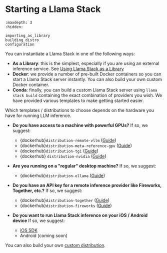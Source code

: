 # Starting a Llama Stack
```{toctree}
:maxdepth: 3
:hidden:

importing_as_library
building_distro
configuration
```

<!-- self_hosted_distro/index -->
<!-- remote_hosted_distro/index -->
<!-- ondevice_distro/index -->

You can instantiate a Llama Stack in one of the following ways:
- **As a Library**: this is the simplest, especially if you are using an external inference service. See [Using Llama Stack as a Library](importing_as_library)
- **Docker**: we provide a number of pre-built Docker containers so you can start a Llama Stack server instantly. You can also build your own custom Docker container.
- **Conda**: finally, you can build a custom Llama Stack server using `llama stack build` containing the exact combination of providers you wish. We have provided various templates to make getting started easier.

Which templates / distributions to choose depends on the hardware you have for running LLM inference.

- **Do you have access to a machine with powerful GPUs?**
If so, we suggest:
  - {dockerhub}`distribution-remote-vllm` ([Guide](self_hosted_distro/remote-vllm))
  - {dockerhub}`distribution-meta-reference-gpu` ([Guide](self_hosted_distro/meta-reference-gpu))
  - {dockerhub}`distribution-tgi` ([Guide](self_hosted_distro/tgi))
  - {dockerhub} `distribution-nvidia` ([Guide](self_hosted_distro/nvidia))

- **Are you running on a "regular" desktop machine?**
If so, we suggest:
  - {dockerhub}`distribution-ollama` ([Guide](self_hosted_distro/ollama))

- **Do you have an API key for a remote inference provider like Fireworks, Together, etc.?** If so, we suggest:
  - {dockerhub}`distribution-together` ([Guide](remote_hosted_distro/index))
  - {dockerhub}`distribution-fireworks` ([Guide](remote_hosted_distro/index))

- **Do you want to run Llama Stack inference on your iOS / Android device** If so, we suggest:
  - [iOS SDK](ondevice_distro/ios_sdk)
  - Android (coming soon)

You can also build your own [custom distribution](building_distro).
